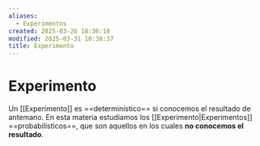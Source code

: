 ```yaml
---
aliases:
  - Experimentos
created: 2025-03-26 18:36:10
modified: 2025-03-31 10:38:37
title: Experimento
---
```


# Experimento

Un [[Experimento]] es ==determinístico== si conocemos el resultado de antemano. En esta materia estudiamos los [[Experimento|Experimentos]] ==probabilísticos==, que son aquellos en los cuales **no conocemos el resultado**.
